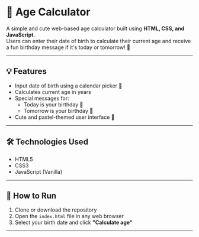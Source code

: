 # 🎂 Age Calculator

A simple and cute web-based age calculator built using **HTML, CSS, and JavaScript**.  
Users can enter their date of birth to calculate their current age and receive a fun birthday message if it's today or tomorrow! 🥳

---

## 💡 Features

- Input date of birth using a calendar picker 📅
- Calculates current age in years
- Special messages for:
  - Today is your birthday 🎉
  - Tomorrow is your birthday 🎂
- Cute and pastel-themed user interface 🌸

---

## 🛠️ Technologies Used

- HTML5  
- CSS3  
- JavaScript (Vanilla)

---

## 🚀 How to Run

1. Clone or download the repository  
2. Open the `index.html` file in any web browser  
3. Select your birth date and click **"Calculate age"**

---


